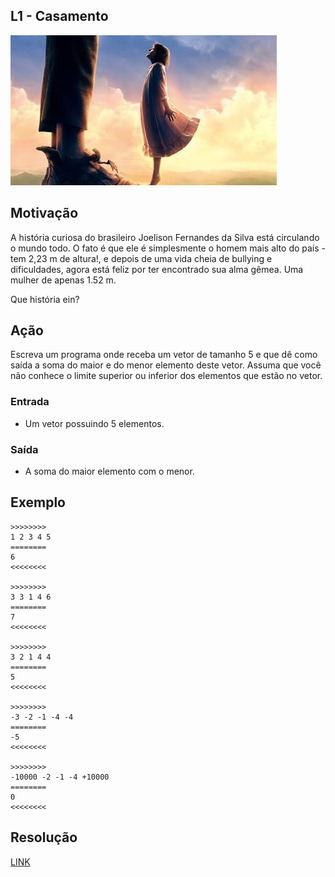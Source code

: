 ## L1 - Casamento


![]( cover.jpg)

## Motivação

A história curiosa do brasileiro Joelison Fernandes da Silva está circulando o mundo todo. O fato é que ele é simplesmente o homem mais alto do país - tem 2,23 m de altura!, e depois de uma vida cheia de bullying e dificuldades, agora está feliz por ter encontrado sua alma gêmea. Uma mulher de apenas 1.52 m.

Que história ein?

## Ação

Escreva um programa onde receba um vetor de tamanho 5 e que dê como saída a soma do maior e do menor elemento deste vetor. Assuma que você não conhece o limite superior ou inferior dos elementos que estão no vetor.

### Entrada

*   Um vetor possuindo 5 elementos.

### Saída

*   A soma do maior elemento com o menor.

## Exemplo

```
>>>>>>>>
1 2 3 4 5
========
6
<<<<<<<<

>>>>>>>>
3 3 1 4 6
========
7
<<<<<<<<

>>>>>>>>
3 2 1 4 4
========
5
<<<<<<<<

>>>>>>>>
-3 -2 -1 -4 -4
========
-5
<<<<<<<<

>>>>>>>>
-10000 -2 -1 -4 +10000
========
0
<<<<<<<<
```

## Resolução

[LINK](https://youtube.com/BNGWieIrqIg)